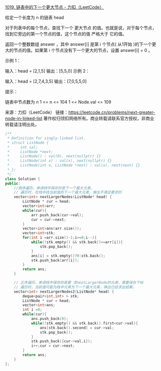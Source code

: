 [1019. 链表中的下一个更大节点 - 力扣（LeetCode）](https://leetcode.cn/problems/next-greater-node-in-linked-list/)



给定一个长度为 n 的链表 head

对于列表中的每个节点，查找下一个 更大节点 的值。也就是说，对于每个节点，找到它旁边的第一个节点的值，这个节点的值 严格大于 它的值。

返回一个整数数组 answer ，其中 answer[i] 是第 i 个节点( 从1开始 )的下一个更大的节点的值。如果第 i 个节点没有下一个更大的节点，设置 answer[i] = 0 。

 

示例 1：



输入：head = [2,1,5]
输出：[5,5,0]
示例 2：



输入：head = [2,7,4,3,5]
输出：[7,0,5,5,0]


提示：

链表中节点数为 n
1 <= n <= 104
1 <= Node.val <= 109

来源：力扣（LeetCode）
链接：https://leetcode.cn/problems/next-greater-node-in-linked-list
著作权归领扣网络所有。商业转载请联系官方授权，非商业转载请注明出处。



~~~cpp
/**
 * Definition for singly-linked list.
 * struct ListNode {
 *     int val;
 *     ListNode *next;
 *     ListNode() : val(0), next(nullptr) {}
 *     ListNode(int x) : val(x), next(nullptr) {}
 *     ListNode(int x, ListNode *next) : val(x), next(next) {}
 * };
 */
class Solution {
public:
    //倒序遍历，单调栈中保存的是下一个最大元素，
    // 遍历时，在栈中找当前值的下一个最大元素，弹出不满足要求的
    vector<int> nextLargerNodes(ListNode* head) {
        ListNode * cur = head;
        vector<int>arr;
        while(cur){
            arr.push_back(cur->val);
            cur = cur->next;
        }
        vector<int>ans(arr.size());
        vector<int>stk;
        for(int i =arr.size()-1;i>=0;i--){
            while(!stk.empty() && stk.back()<=arr[i]){
                stk.pop_back();
            }
            ans[i] = stk.empty()?0:stk.back();
            stk.push_back(arr[i]);
        }
        return ans;
    }

    // 正序遍历，单调栈中保存的是要 求nextLargerNode的元素，需要保存下标
    // 遍历时，当前值可能为栈中元素为下一个最大元素，弹出已经求出结果。
    vector<int> nextLargerNodes2(ListNode* head) {
        deque<pair<int,int> > stk;
        ListNode * cur = head;
        vector<int>ans;
        int i =0;
        while(cur){
            ans.push_back(0);
            while(!stk.empty() && stk.back().first<cur->val){
                ans[stk.back().second] = cur->val;
                stk.pop_back();
            }
            stk.push_back({cur->val,i});
            i++;cur = cur->next;
        }
        return ans;
    }
};
~~~

